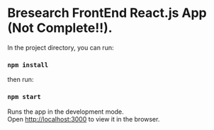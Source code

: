 # Bresearch FrontEnd React.js App (Not Complete!!).

In the project directory, you can run:

### `npm install`
then run:
### `npm start`

Runs the app in the development mode.\
Open [http://localhost:3000](http://localhost:3000) to view it in the browser.
